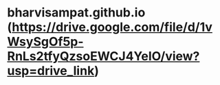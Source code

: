 # bharvisampat.github.io (https://drive.google.com/file/d/1vWsySgOf5p-RnLs2tfyQzsoEWCJ4YeIO/view?usp=drive_link)

